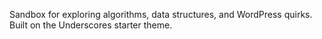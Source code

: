 Sandbox for exploring algorithms, data structures, and WordPress quirks. Built on the Underscores starter theme.
